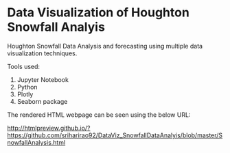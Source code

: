 # Data Visualization of Houghton Snowfall Analyis
Houghton Snowfall Data Analysis and forecasting using multiple data visualization techniques.

Tools used:
1) Jupyter Notebook
2) Python
3) Plotly
4) Seaborn package

The rendered HTML webpage can be seen using the below URL:

http://htmlpreview.github.io/?https://github.com/sriharirao92/DataViz_SnowfallDataAnalyis/blob/master/SnowfallAnalysis.html
